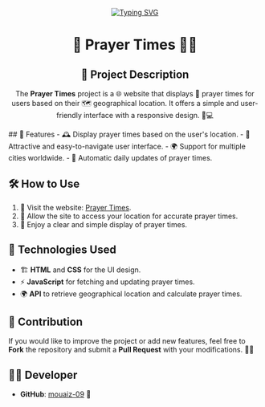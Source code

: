 <div align=center>
  
[![Typing SVG](https://readme-typing-svg.demolab.com?font=Fira+Code&pause=1000&color=2CF700&center=true&vCenter=true&width=435&lines=%D8%A7%D9%84%D8%B3%D9%84%D8%A7%D9%85+%D8%B9%D9%84%D9%8A%D9%83%D9%85;%D9%85%D8%B1%D8%AD%D8%A8%D8%A7+%D8%A8%D9%83)](https://git.io/typing-svg)
</div>

<div align=center>
  


# 🌙 Prayer Times 🕌✨

## 📖 Project Description

The **Prayer Times** project is a 🌐 website that displays 🕋 prayer times for users based on their 🗺 geographical location. It offers a simple and user-friendly interface with a responsive design. 📱💻
  </div>
## 🌟 Features
- 🕰 Display prayer times based on the user's location.
- 🎨 Attractive and easy-to-navigate user interface.
- 🌍 Support for multiple cities worldwide.
- 🔄 Automatic daily updates of prayer times.

## 🛠 How to Use
1. 🔗 Visit the website: [Prayer Times](https://mouaiz-09.github.io/Prayer-times/).
2. 📍 Allow the site to access your location for accurate prayer times.
3. 🙏 Enjoy a clear and simple display of prayer times.

## 🚀 Technologies Used
- 🏗 **HTML** and **CSS** for the UI design.
- ⚡ **JavaScript** for fetching and updating prayer times.
- 🌍 **API** to retrieve geographical location and calculate prayer times.

## 🤝 Contribution
If you would like to improve the project or add new features, feel free to **Fork** the repository and submit a **Pull Request** with your modifications. 🔧💡

## 👨‍💻 Developer
- **GitHub**: [mouaiz-09](https://github.com/mouaiz-09) 🎉

